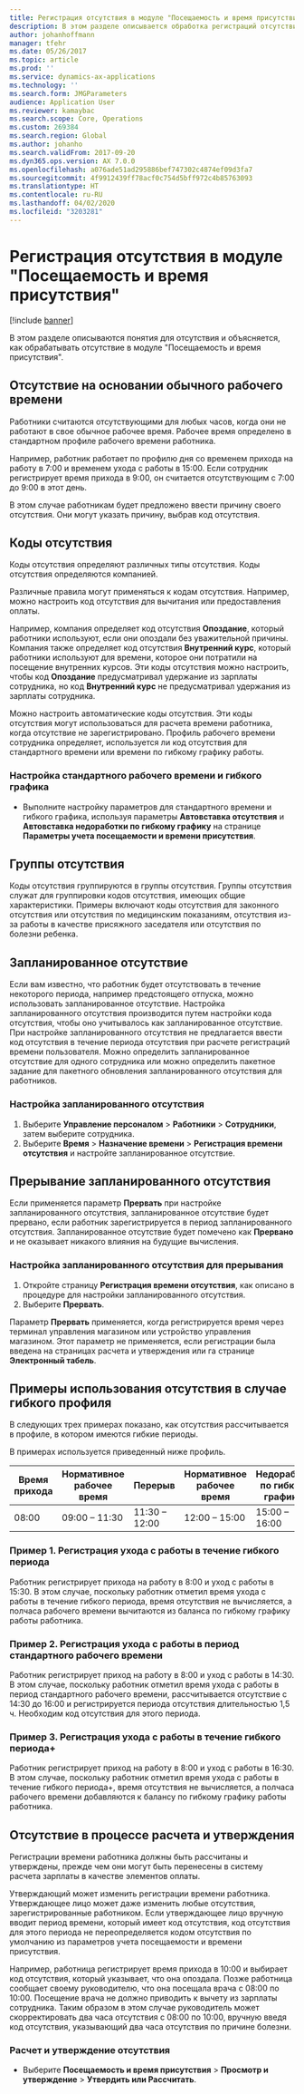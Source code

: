```yaml
---
title: Регистрация отсутствия в модуле "Посещаемость и время присутствия"
description: В этом разделе описывается обработка регистраций отсутствия в модуле "Посещаемость и время присутствия".
author: johanhoffmann
manager: tfehr
ms.date: 05/26/2017
ms.topic: article
ms.prod: ''
ms.service: dynamics-ax-applications
ms.technology: ''
ms.search.form: JMGParameters
audience: Application User
ms.reviewer: kamaybac
ms.search.scope: Core, Operations
ms.custom: 269384
ms.search.region: Global
ms.author: johanho
ms.search.validFrom: 2017-09-20
ms.dyn365.ops.version: AX 7.0.0
ms.openlocfilehash: a076ade51ad295886bef747302c4874ef09d3fa7
ms.sourcegitcommit: 4f9912439ff78acf0c754d5bff972c4b85763093
ms.translationtype: HT
ms.contentlocale: ru-RU
ms.lasthandoff: 04/02/2020
ms.locfileid: "3203281"
---
```

# <a name="absence-registration-in-time-and-attendance"></a>Регистрация отсутствия в модуле "Посещаемость и время присутствия"

[!include [banner](../includes/banner.md)]

В этом разделе описываются понятия для отсутствия и объясняется, как обрабатывать отсутствие в модуле "Посещаемость и время присутствия".

## <a name="absence-that-is-based-on-regular-work-hours"></a>Отсутствие на основании обычного рабочего времени

Работники считаются отсутствующими для любых часов, когда они не работают в свое обычное рабочее время. Рабочее время определено в стандартном профиле рабочего времени работника.

Например, работник работает по профилю дня со временем прихода на работу в 7:00 и временем ухода с работы в 15:00. Если сотрудник регистрирует время прихода в 9:00, он считается отсутствующим с 7:00 до 9:00 в этот день.

В этом случае работникам будет предложено ввести причину своего отсутствия. Они могут указать причину, выбрав код отсутствия.

## <a name="absence-codes"></a>Коды отсутствия

Коды отсутствия определяют различных типы отсутствия. Коды отсутствия определяются компанией.

Различные правила могут применяться к кодам отсутствия. Например, можно настроить код отсутствия для вычитания или предоставления оплаты.

Например, компания определяет код отсутствия **Опоздание**, который работники используют, если они опоздали без уважительной причины. Компания также определяет код отсутствия **Внутренний курс**, который работники используют для времени, которое они потратили на посещение внутренних курсов. Эти коды отсутствия можно настроить, чтобы код **Опоздание** предусматривал удержание из зарплаты сотрудника, но код **Внутренний курс** не предусматривал удержания из зарплаты сотрудника.

Можно настроить автоматические коды отсутствия. Эти коды отсутствия могут использоваться для расчета времени работника, когда отсутствие не зарегистрировано. Профиль рабочего времени сотрудника определяет, используется ли код отсутствия для стандартного времени или времени по гибкому графику работы.

### <a name="set-up-standard-time-and-flex-time"></a>Настройка стандартного рабочего времени и гибкого графика

- Выполните настройку параметров для стандартного времени и гибкого графика, используя параметры **Автовставка отсутствия** и **Автовставка недоработки по гибкому графику** на странице **Параметры учета посещаемости и времени присутствия**.

## <a name="absence-groups"></a>Группы отсутствия

Коды отсутствия группируются в группы отсутствия. Группы отсутствия служат для группировки кодов отсутствия, имеющих общие характеристики. Примеры включают коды отсутствия для законного отсутствия или отсутствия по медицинским показаниям, отсутствия из-за работы в качестве присяжного заседателя или отсутствия по болезни ребенка.

## <a name="planned-absence"></a>Запланированное отсутствие

Если вам известно, что работник будет отсутствовать в течение некоторого периода, например предстоящего отпуска, можно использовать запланированное отсутствие. Настройка запланированного отсутствия производится путем настройки кода отсутствия, чтобы оно учитывалось как запланированное отсутствие. При настройке запланированного отсутствия не предлагается ввести код отсутствия в течение периода отсутствия при расчете регистраций времени пользователя. Можно определить запланированное отсутствие для одного сотрудника или можно определить пакетное задание для пакетного обновления запланированного отсутствия для работников.

### <a name="set-up-planned-absence"></a>Настройка запланированного отсутствия

1. Выберите **Управление персоналом** &gt; **Работники** &gt; **Сотрудники**, затем выберите сотрудника.
2. Выберите **Время** &gt; **Назначение времени** &gt; **Регистрация времени отсутствия** и настройте запланированное отсутствие.

## <a name="interrupted-planned-absence"></a>Прерывание запланированного отсутствия

Если применяется параметр **Прервать** при настройке запланированного отсутствия, запланированное отсутствие будет прервано, если работник зарегистрируется в период запланированного отсутствия. Запланированное отсутствие будет помечено как **Прервано** и не оказывает никакого влияния на будущие вычисления.

### <a name="set-up-a-planned-absence-for-interruption"></a>Настройка запланированного отсутствия для прерывания

1. Откройте страницу **Регистрация времени отсутствия**, как описано в процедуре для настройки запланированного отсутствия.
2. Выберите **Прервать**.

Параметр **Прервать** применяется, когда регистрируется время через терминал управления магазином или устройство управления магазином. Этот параметр не применяется, если регистрации была введена на страницах расчета и утверждения или га странице **Электронный табель**.

## <a name="examples-of-the-use-of-absence-in-a-flex-profile"></a>Примеры использования отсутствия в случае гибкого профиля

В следующих трех примерах показано, как отсутствия рассчитывается в профиле, в котором имеются гибкие периоды.

В примерах используется приведенный ниже профиль.

| Время прихода | Нормативное рабочее время    | Перерыв             | Нормативное рабочее время | Недоработка по гибкому графику-        | Время ухода | Переработка по гибкому графику        |
|----------|------------------|-------------------|---------------|--------------|-----------|--------------|
| 08:00     | 09:00 – 11:30 | 11:30 – 12:00 | 12:00 – 15:00 | 15:00 – 16:00 | 16:00      | 16:00 – 18:00 |

### <a name="example-1-signing-out-during-a-flex--period"></a>Пример 1. Регистрация ухода с работы в течение гибкого периода

Работник регистрирует прихода на работу в 8:00 и уход с работы в 15:30. В этом случае, поскольку работник отметил время ухода с работы в течение гибкого периода, время отсутствия не вычисляется, а полчаса рабочего времени вычитаются из баланса по гибкому графику работы работника.

### <a name="example-2-signing-out-in-during-standard-time-period"></a>Пример 2. Регистрация ухода с работы в период стандартного рабочего времени

Работник регистрирует приход на работу в 8:00 и уход с работы в 14:30. В этом случае, поскольку работник отметил время ухода с работы в период стандартного рабочего времени, рассчитывается отсутствие с 14:30 до 16:00 и регистрируется периода отсутствия длительностью 1,5 ч. Необходим код отсутствия для этого периода.

### <a name="example-3-signing-out-during-a-flex-period"></a>Пример 3. Регистрация ухода с работы в течение гибкого периода+

Работник регистрирует приход на работу в 8:00 и уход с работы в 16:30. В этом случае, поскольку работник отметил время ухода с работы в течение гибкого периода+, время отсутствия не вычисляется, а полчаса рабочего времени добавляются к балансу по гибкому графику работы работника.

## <a name="absence-in-the-calculation-and-approval-process"></a>Отсутствие в процессе расчета и утверждения

Регистрации времени работника должны быть рассчитаны и утверждены, прежде чем они могут быть перенесены в систему расчета зарплаты в качестве элементов оплаты.

Утверждающий может изменить регистрации времени работника. Утверждающее лицо может даже изменить любые отсутствия, зарегистрированные работником. Если утверждающее лицо вручную вводит период времени, который имеет код отсутствия, код отсутствия для этого периода не переопределяется кодом отсутствия по умолчанию из параметров учета посещаемости и времени присутствия.

Например, работница регистрирует время прихода в 10:00 и выбирает код отсутствия, который указывает, что она опоздала. Позже работница сообщает своему руководителю, что она посещала врача с 08:00 по 10:00. Посещение врача не должно приводить к вычету из зарплаты сотрудника. Таким образом в этом случае руководитель может скорректировать два часа отсутствия с 08:00 по 10:00, вручную введя код отсутствия, указывающий два часа отсутствия по причине болезни.

### <a name="calculate-and-approve-absence"></a>Расчет и утверждение отсутствия

- Выберите **Посещаемость и время присутствия** &gt; **Просмотр и утверждение** &gt; **Утвердить или Рассчитать**.
